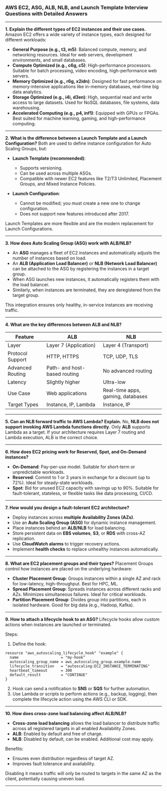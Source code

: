 ### AWS EC2, ASG, ALB, NLB, and Launch Template Interview Questions with Detailed Answers

---

**1. Explain the different types of EC2 instances and their use cases.**
Amazon EC2 offers a wide variety of instance types, each designed for different workloads:

* **General Purpose (e.g., t3, m5)**: Balanced compute, memory, and networking resources. Ideal for web servers, development environments, and small databases.
* **Compute Optimized (e.g., c6g, c5)**: High-performance processors. Suitable for batch processing, video encoding, high-performance web servers.
* **Memory Optimized (e.g., r6g, x2idn)**: Designed for fast performance on memory-intensive applications like in-memory databases, real-time big data analytics.
* **Storage Optimized (e.g., i4i, d3en)**: High, sequential read and write access to large datasets. Used for NoSQL databases, file systems, data warehousing.
* **Accelerated Computing (e.g., p4, inf1)**: Equipped with GPUs or FPGAs. Best suited for machine learning, gaming, and high-performance computing.

---

**2. What is the difference between a Launch Template and a Launch Configuration?**
Both are used to define instance configuration for Auto Scaling Groups, but:

* **Launch Template (recommended)**:

  * Supports versioning.
  * Can be used across multiple ASGs.
  * Compatible with newer EC2 features like T2/T3 Unlimited, Placement Groups, and Mixed Instance Policies.

* **Launch Configuration**:

  * Cannot be modified; you must create a new one to change configuration.
  * Does not support new features introduced after 2017.

Launch Templates are more flexible and are the modern replacement for Launch Configurations.

---

**3. How does Auto Scaling Group (ASG) work with ALB/NLB?**

* An **ASG** manages a fleet of EC2 instances and automatically adjusts the number of instances based on load.
* An **ALB (Application Load Balancer)** or **NLB (Network Load Balancer)** can be attached to the ASG by registering the instances in a target group.
* When ASG launches new instances, it automatically registers them with the load balancer.
* Similarly, when instances are terminated, they are deregistered from the target group.

This integration ensures only healthy, in-service instances are receiving traffic.

---

**4. What are the key differences between ALB and NLB?**

| Feature          | ALB                          | NLB                               |
| ---------------- | ---------------------------- | --------------------------------- |
| Layer            | Layer 7 (Application)        | Layer 4 (Transport)               |
| Protocol Support | HTTP, HTTPS                  | TCP, UDP, TLS                     |
| Advanced Routing | Path- and host-based routing | No advanced routing               |
| Latency          | Slightly higher              | Ultra-low                         |
| Use Case         | Web applications             | Real-time apps, gaming, databases |
| Target Types     | Instance, IP, Lambda         | Instance, IP                      |

---

**5. Can an NLB forward traffic to AWS Lambda? Explain.**
No, **NLB does not support invoking AWS Lambda functions directly**. Only **ALB** supports Lambda as a target. If your architecture requires Layer 7 routing and Lambda execution, ALB is the correct choice.

---

**6. How does EC2 pricing work for Reserved, Spot, and On-Demand instances?**

* **On-Demand**: Pay-per-use model. Suitable for short-term or unpredictable workloads.
* **Reserved**: Commit to 1 or 3 years in exchange for a discount (up to 72%). Ideal for steady-state workloads.
* **Spot**: Bid for unused EC2 capacity with savings up to 90%. Suitable for fault-tolerant, stateless, or flexible tasks like data processing, CI/CD.

---

**7. How would you design a fault-tolerant EC2 architecture?**

* Deploy instances across **multiple Availability Zones (AZs)**.
* Use an **Auto Scaling Group (ASG)** for dynamic instance management.
* Place instances behind an **ALB/NLB** for load balancing.
* Store persistent data on **EBS volumes**, **S3**, or **RDS** with cross-AZ replication.
* Use **CloudWatch alarms** to trigger recovery actions.
* Implement **health checks** to replace unhealthy instances automatically.

---

**8. What are EC2 placement groups and their types?**
Placement Groups control how instances are placed on the underlying hardware:

* **Cluster Placement Group**: Groups instances within a single AZ and rack for low-latency, high-throughput. Best for HPC, ML.
* **Spread Placement Group**: Spreads instances across different racks and AZs. Minimizes simultaneous failures. Ideal for critical workloads.
* **Partition Placement Group**: Divides group into partitions, each in isolated hardware. Good for big data (e.g., Hadoop, Kafka).

---

**9. How to attach a lifecycle hook to an ASG?**
Lifecycle hooks allow custom actions when instances are launched or terminated.

Steps:

1. Define the hook:

```hcl
resource "aws_autoscaling_lifecycle_hook" "example" {
  name                   = "my-hook"
  autoscaling_group_name = aws_autoscaling_group.example.name
  lifecycle_transition   = "autoscaling:EC2_INSTANCE_TERMINATING"
  heartbeat_timeout      = 300
  default_result         = "CONTINUE"
}
```

2. Hook can send a notification to **SNS** or **SQS** for further automation.
3. Use Lambda or scripts to perform actions (e.g., backup, logging), then complete the lifecycle action using the AWS CLI or SDK.

---

**10. How does cross-zone load balancing affect ALB/NLB?**

* **Cross-zone load balancing** allows the load balancer to distribute traffic across all registered targets in all enabled Availability Zones.
* **ALB**: Enabled by default and free of charge.
* **NLB**: Disabled by default, can be enabled. Additional cost may apply.

Benefits:

* Ensures even distribution regardless of target AZ.
* Improves fault tolerance and availability.

Disabling it means traffic will only be routed to targets in the same AZ as the client, potentially causing uneven load.

---

